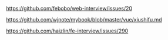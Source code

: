 https://github.com/febobo/web-interview/issues/20

https://github.com/wjnote/mybook/blob/master/vue/xiushifu.md

https://github.com/haizlin/fe-interview/issues/290